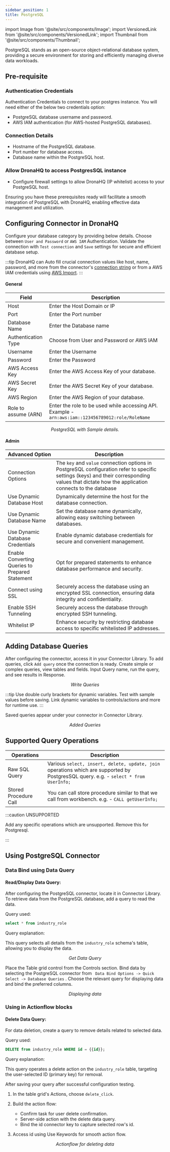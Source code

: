 ```yaml
---
sidebar_position: 1
title: PostgreSQL
---
```

import Image from '@site/src/components/Image';
import VersionedLink from '@site/src/components/VersionedLink';
import Thumbnail from '@site/src/components/Thumbnail';
 

PostgreSQL stands as an open-source object-relational database system, providing a secure environment for storing and efficiently managing diverse data workloads. 


## Pre-requisite

### Authentication Credentials

Authentication Credentials to connect to your postgres instance. You will need either of the below two credentials option:
   - PostgreSQL database username and password.
   - AWS IAM authentication (for AWS-hosted PostgreSQL databases).


### Connection Details

   - Hostname of the PostgreSQL database.
   - Port number for database access.
   - Database name within the PostgreSQL host.

### Allow DronaHQ to access PostgresSQL instance

   - Configure firewall settings to allow DronaHQ (IP whitelist) access to your PostgreSQL host.

Ensuring you have these prerequisites ready will facilitate a smooth integration of PostgreSQL with DronaHQ, enabling effective data management and utilization.



## Configuring Connector in DronaHQ

Configure your database category by providing below details. Choose between `User and Password` or `AWS IAM` Authentication. Validate the connection with `Test connection` and `Save` settings for secure and efficient database setup.

:::tip
DronaHQ can Auto fill crucial connection values like host, name, password, and more from the connector's [connection string](https://www.postgresql.org/docs/current/libpq-connect.html#LIBPQ-CONNSTRING) or from a AWS IAM credentials using [AWS Import](/datasource-concepts/aws_import).
:::


#### General 

| Field                | Description                             |
|----------------------|-----------------------------------------|
| Host                 | Enter the Host Domain or IP             |
| Port                 | Enter the Port number                   |
| Database Name        | Enter the Database name                 |
| Authentication Type | Choose from User and Password or AWS IAM |
| Username             | Enter the Username                      |
| Password             | Enter the Password                      |
| AWS Access Key             | Enter the AWS Access Key  of your database.      |
| AWS Secret Key | Enter the AWS Secret Key of your database.                      |
| AWS Region | Enter the AWS Region of your database.                   |
| Role to assume (ARN) | Enter the role to be used while accessing API. Example - `arn:aws:iam::123456789012:role/RoleName`|

<figure>
  <Thumbnail src="/img/reference/connectors/postgresql/details.png" alt="PostgreSQL with Sample details." />
  <figcaption align = "center"><i>PostgreSQL with Sample details.</i></figcaption>
</figure>

#### Admin

| Advanced Option   | Description    |
|--------------------|---------------------|
| Connection Options | The `key` and `value` connection options in PostgreSQL configuration refer to specific settings (keys) and their corresponding values that dictate how the application connects to the database |
| Use Dynamic Database Host                | Dynamically determine the host for the database connection.                               |
| Use Dynamic Database Name                | Set the database name dynamically, allowing easy switching between databases.              |
| <VersionedLink to = "../../datasource-concepts/dynamic_credentials"> Use Dynamic Database Credentials        </VersionedLink> | Enable dynamic database credentials for secure and convenient management.                  |
| <VersionedLink to = "../../datasource-concepts/prepared_statements"> Enable Converting Queries to Prepared Statement </VersionedLink>| Opt for prepared statements to enhance database performance and security.          |
| <VersionedLink to = "../../datasource-concepts/ssl_configurations"> Connect using SSL  </VersionedLink> | Securely access the database using an encrypted SSL connection, ensuring data integrity and confidentiality. |
| <VersionedLink to = "../../datasource-concepts/ssh_tunneling"> Enable SSH Tunneling          </VersionedLink>           | Securely access the database through encrypted SSH tunneling.                              |
| <VersionedLink to = "../../datasource-concepts/whitelisting_dronahq_ip"> Whitelist IP                 </VersionedLink>            | Enhance security by restricting database access to specific whitelisted IP addresses.     |


## Adding Database Queries
After configuring the connector, access it in your Connector Library. 
To add queries, click `Add query` once the connection is ready. Create simple or complex queries, view tables and fields. Input Query name, run the query, and see results in Response.

<figure>
  <Thumbnail src="/img/reference/connectors/postgresql/data-query.jpeg" alt="Write Queries" />
  <figcaption align = "center"><i>Write Queries</i></figcaption>
</figure>

:::tip
Use double curly brackets for dynamic variables. Test with sample values before saving. Link dynamic variables to controls/actions and more for runtime use. 
:::

Saved queries appear under your connector in Connector Library.

<figure>
  <Thumbnail src="/img/reference/connectors/postgresql/queries.jpeg" alt="Added Queries" />
  <figcaption align = "center"><i>Added Queries</i></figcaption>
</figure>

## Supported Query Operations

| Operations   | Description    |
|--------------------|---------------------|
| Raw SQL Query | Various `select, insert, delete, update, join` operations which are supported by PostgresSQL query. e.g. - `select * from UserInfo;` |
| Stored Procedure Call | You can call store procedure similar to that we call from workbench. e.g. - `CALL getUserInfo;` |

:::caution UNSUPPORTED

Add any specific operations which are unsupported. Remove this for Postgresql.

:::

## Using PostgreSQL Connector

### Data Bind using Data Query

#### Read/Display Data Query: 

After configuring the PostgreSQL connector, locate it in Connector Library. To retrieve data from the PostgreSQL database, add a query to read the data.

Query used:

```sql
select * from industry_role
```

Query explanation:

This query selects all details from the `industry_role` schema's table, allowing you to display the data.

<figure>
  <Thumbnail src="/img/reference/connectors/postgresql/get-data.png" alt="Get Data Query" />
  <figcaption align = "center"><i>Get Data Query</i></figcaption>
</figure>


Place the Table grid control from the Controls section. Bind data by selecting the PostgreSQL connector from ` Data Bind Options -> Quick Select -> Database Queries` . Choose the relevant query for displaying data and bind the preferred columns.

<figure>
  <Thumbnail src="/img/reference/connectors/postgresql/display.png" alt="Displaying data" />
  <figcaption align = "center"><i>Displaying data</i></figcaption>
</figure>


### Using in Actionflow blocks

#### Delete Data Query: ### 

For data deletion, create a query to remove details related to selected data.

Query used:

```sql
DELETE from industry_role WHERE id = {{id}};
```

Query explanation:

This query operates a delete action on the `industry_role` table, targeting the user-selected ID (primary key) for removal.


After saving your query after successful configuration testing.

1. In the table grid's Actions, choose `delete_click`.

2. Build the action flow:
   - Confirm task for user delete confirmation.
   - Server-side action with the delete data query.
   - Bind the id connector key to capture selected row's id.

3. Access id using Use Keywords for smooth action flow.


<figure>
  <Thumbnail src="/img/reference/connectors/postgresql/delete.png" alt="Actionflow for deleting data" />
  <figcaption align = "center"><i>Actionflow for deleting data</i></figcaption>
</figure>
